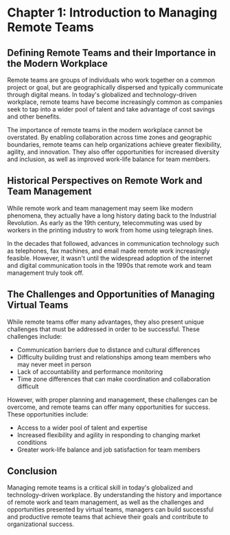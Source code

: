 Chapter 1: Introduction to Managing Remote Teams
================================================

Defining Remote Teams and their Importance in the Modern Workplace
------------------------------------------------------------------

Remote teams are groups of individuals who work together on a common project or goal, but are geographically dispersed and typically communicate through digital means. In today's globalized and technology-driven workplace, remote teams have become increasingly common as companies seek to tap into a wider pool of talent and take advantage of cost savings and other benefits.

The importance of remote teams in the modern workplace cannot be overstated. By enabling collaboration across time zones and geographic boundaries, remote teams can help organizations achieve greater flexibility, agility, and innovation. They also offer opportunities for increased diversity and inclusion, as well as improved work-life balance for team members.

Historical Perspectives on Remote Work and Team Management
----------------------------------------------------------

While remote work and team management may seem like modern phenomena, they actually have a long history dating back to the Industrial Revolution. As early as the 19th century, telecommuting was used by workers in the printing industry to work from home using telegraph lines.

In the decades that followed, advances in communication technology such as telephones, fax machines, and email made remote work increasingly feasible. However, it wasn't until the widespread adoption of the internet and digital communication tools in the 1990s that remote work and team management truly took off.

The Challenges and Opportunities of Managing Virtual Teams
----------------------------------------------------------

While remote teams offer many advantages, they also present unique challenges that must be addressed in order to be successful. These challenges include:

* Communication barriers due to distance and cultural differences
* Difficulty building trust and relationships among team members who may never meet in person
* Lack of accountability and performance monitoring
* Time zone differences that can make coordination and collaboration difficult

However, with proper planning and management, these challenges can be overcome, and remote teams can offer many opportunities for success. These opportunities include:

* Access to a wider pool of talent and expertise
* Increased flexibility and agility in responding to changing market conditions
* Greater work-life balance and job satisfaction for team members

Conclusion
----------

Managing remote teams is a critical skill in today's globalized and technology-driven workplace. By understanding the history and importance of remote work and team management, as well as the challenges and opportunities presented by virtual teams, managers can build successful and productive remote teams that achieve their goals and contribute to organizational success.
